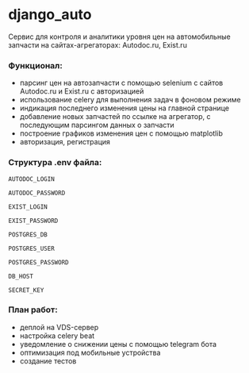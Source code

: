 # django_auto

Сервис для контроля и аналитики уровня цен на автомобильные запчасти на сайтах-агрегаторах: Autodoc.ru, Exist.ru

### Функционал:

- парсинг цен на автозапчасти с помощью selenium с сайтов Autodoc.ru и Exist.ru с авторизацией
- использование celery для выполнения задач в фоновом режиме
- индикация последнего изменения цены на главной странице
- добавление новых запчастей по ссылке на агрегатор, с последующим парсингом данных о запчасти
- построение графиков изменения цен с помощью matplotlib
- авторизация, регистрация

### Структура .env файла:

`AUTODOC_LOGIN`

`AUTODOC_PASSWORD`

`EXIST_LOGIN`

`EXIST_PASSWORD`

`POSTGRES_DB`

`POSTGRES_USER`

`POSTGRES_PASSWORD`

`DB_HOST`

`SECRET_KEY`

### План работ:

- деплой на VDS-сервер
- настройка celery beat
- уведомление о снижении цены с помощью telegram бота
- оптимизация под мобильные устройства
- создание тестов
